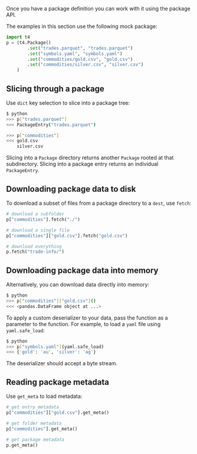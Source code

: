 Once you have a package definition you can work with it using the package API.

The examples in this section use the following mock package:

```python
import t4
p = (t4.Package()
        .set("trades.parquet", "trades.parquet")
        .set("symbols.yaml", "symbols.yaml")
        .set("commodities/gold.csv", "gold.csv")
        .set("commodities/silver.csv", "silver.csv")
    )
```

## Slicing through a package

Use `dict` key selection to slice into a package tree:

```bash
$ python
>>> p["trades.parquet"]
<<< PackageEntry("trades.parquet")

>>> p["commodities"]
<<< gold.csv
    silver.csv
```

Slicing into a `Package` directory returns another `Package` rooted at that subdirectory. Slicing into a package entry returns an individual `PackageEntry`.

## Downloading package data to disk

To download a subset of files from a package directory to a `dest`, use `fetch`:

```python
# download a subfolder
p["commodities"].fetch("./")

# download a single file
p["commodities"]["gold.csv"].fetch("gold.csv")

# download everything
p.fetch("trade-info/")
```

## Downloading package data into memory

Alternatively, you can download data directly into memory:

```bash
$ python
>>> p["commodities"]["gold.csv"]()
<<< <pandas.DataFrame object at ...>
```

To apply a custom deserializer to your data, pass the function as a parameter to the function. For example, to load a `yaml` file using `yaml.safe_load`:

```bash
$ python
>>> p["symbols.yaml"](yaml.safe_load)
<<< {'gold': 'au', 'silver': 'ag'}
```

The deserializer should accept a byte stream.

## Reading package metadata

Use `get_meta` to load metadata:

```python
# get entry metadata
p["commodities"]["gold.csv"].get_meta()

# get folder metadata
p["commodities"].get_meta()

# get package metadata
p.get_meta()
```